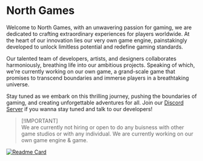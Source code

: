# North Games

Welcome to North Games, with an unwavering passion for gaming, we are dedicated to crafting extraordinary experiences for players worldwide.
At the heart of our innovation lies our very own game engine, painstakingly developed to unlock limitless potential and redefine gaming standards.

Our talented team of developers, artists, and designers collaborates harmoniously, breathing life into our ambitious projects.
Speaking of which, we're currently working on our own game, a grand-scale game that promises to transcend boundaries and immerse players in a breathtaking universe.

Stay tuned as we embark on this thrilling journey, pushing the boundaries of gaming, and creating unforgettable adventures for all.
Join our [Discord Server](https://discord.com/invite/KVTeFRUdnb) if you wanna stay tuned and talk to our developers!

> [!IMPORTANT]\
> We are currently not hiring or open to do any buisness with other game studios or with any individual.
> We are currently working on our own game engine & game.

[![Readme Card](https://github-readme-stats.vercel.app/api/pin/?username=north-games&repo=Engine&show_owner=true)](https://github.com/north-games/Engine)
